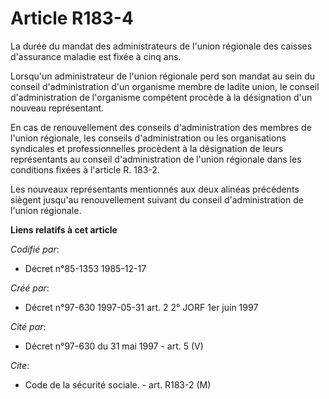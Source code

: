 # Article R183-4

La durée du mandat des administrateurs de l'union régionale des caisses d'assurance maladie est fixée à cinq ans.

Lorsqu'un administrateur de l'union régionale perd son mandat au sein du conseil d'administration d'un organisme membre de
ladite union, le conseil d'administration de l'organisme compétent procède à la désignation d'un nouveau représentant.

En cas de renouvellement des conseils d'administration des membres de l'union régionale, les conseils d'administration ou les
organisations syndicales et professionnelles procèdent à la désignation de leurs représentants au conseil d'administration de
l'union régionale dans les conditions fixées à l'article R. 183-2.

Les nouveaux représentants mentionnés aux deux alinéas précédents siègent jusqu'au renouvellement suivant du conseil
d'administration de l'union régionale.

**Liens relatifs à cet article**

_Codifié par_:

  - Décret n°85-1353 1985-12-17

_Créé par_:

  - Décret n°97-630 1997-05-31 art. 2 2° JORF 1er juin 1997

_Cité par_:

  - Décret n°97-630 du 31 mai 1997 - art. 5 (V)

_Cite_:

  - Code de la sécurité sociale. - art. R183-2 (M)
